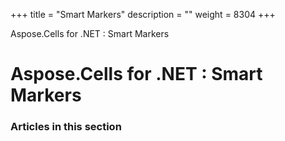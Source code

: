 +++
title = "Smart Markers" 
description = "" 
weight = 8304 
+++

Aspose.Cells for .NET : Smart Markers  

# Aspose.Cells for .NET : Smart Markers


### Articles in this section

           


